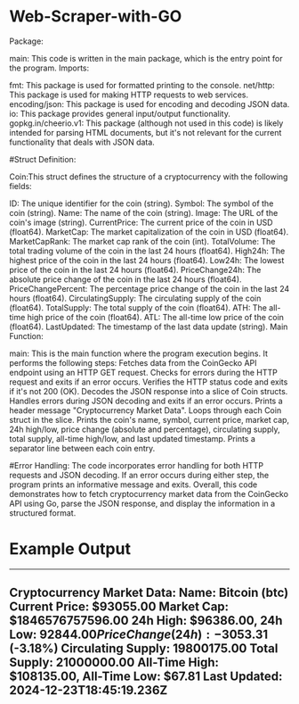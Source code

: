 # Web-Scraper-with-GO

Package:

main: This code is written in the main package, which is the entry point for the program.
Imports:

fmt: This package is used for formatted printing to the console.
net/http: This package is used for making HTTP requests to web services.
encoding/json: This package is used for encoding and decoding JSON data.
io: This package provides general input/output functionality.
gopkg.in/cheerio.v1: This package (although not used in this code) is likely intended for parsing HTML documents, but it's not relevant for the current functionality that deals with JSON data.

#Struct Definition:

Coin:This struct defines the structure of a cryptocurrency with the following fields:

ID: The unique identifier for the coin (string).
Symbol: The symbol of the coin (string).
Name: The name of the coin (string).
Image: The URL of the coin's image (string).
CurrentPrice: The current price of the coin in USD (float64).
MarketCap: The market capitalization of the coin in USD (float64).
MarketCapRank: The market cap rank of the coin (int).
TotalVolume: The total trading volume of the coin in the last 24 hours (float64).
High24h: The highest price of the coin in the last 24 hours (float64).
Low24h: The lowest price of the coin in the last 24 hours (float64).
PriceChange24h: The absolute price change of the coin in the last 24 hours (float64).
PriceChangePercent: The percentage price change of the coin in the last 24 hours (float64).
CirculatingSupply: The circulating supply of the coin (float64).
TotalSupply: The total supply of the coin (float64).
ATH: The all-time high price of the coin (float64).
ATL: The all-time low price of the coin (float64).
LastUpdated: The timestamp of the last data update (string).
Main Function:

main: This is the main function where the program execution begins.
It performs the following steps:
Fetches data from the CoinGecko API endpoint using an HTTP GET request.
Checks for errors during the HTTP request and exits if an error occurs.
Verifies the HTTP status code and exits if it's not 200 (OK).
Decodes the JSON response into a slice of Coin structs.
Handles errors during JSON decoding and exits if an error occurs.
Prints a header message "Cryptocurrency Market Data".
Loops through each Coin struct in the slice.
Prints the coin's name, symbol, current price, market cap, 24h high/low, price change (absolute and percentage), circulating supply, total supply, all-time high/low, and last updated timestamp.
Prints a separator line between each coin entry.

#Error Handling:
The code incorporates error handling for both HTTP requests and JSON decoding. If an error occurs during either step, the program prints an informative message and exits.
Overall, this code demonstrates how to fetch cryptocurrency market data from the CoinGecko API using Go, parse the JSON response, and display the information in a structured format.


# Example Output
---------------------------------------------------
Cryptocurrency Market Data:
Name: Bitcoin (btc)
Current Price: $93055.00
Market Cap: $1846576757596.00
24h High: $96386.00, 24h Low: $92844.00
Price Change (24h): -$3053.31 (-3.18%)
Circulating Supply: 19800175.00
Total Supply: 21000000.00
All-Time High: $108135.00, All-Time Low: $67.81
Last Updated: 2024-12-23T18:45:19.236Z
---------------------------------------------------
